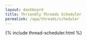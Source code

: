 ```yaml
---
layout: dashboard
title: Thriendly Threads Scheduler
permalink: /app/threads/scheduler
---
```


{% include thread-scheduler.html %}

<!-- Scripts -->
<script type="module" src="{{ site.baseurl }}/assets/js/firebaseauth.js"></script>
<script>const SCHEDULER_URL = '{{ site.schedulerService }}';</script>
<script src="https://code.jquery.com/jquery-3.6.0.min.js"></script>
<!-- Include Bootstrap JS and its dependencies -->
<script src="https://cdn.jsdelivr.net/npm/bootstrap@5/dist/js/bootstrap.bundle.min.js"></script>
<!-- Include the JavaScript file -->
<script src="{{ site.baseurl }}/assets/js/dashboard/threads-scheduler.js"></script>
<script src="https://cdn.jsdelivr.net/npm/@popperjs/core@2.9.3/dist/umd/popper.min.js"></script>

